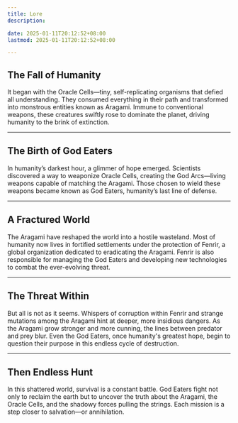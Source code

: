```yaml
---
title: Lore
description: 

date: 2025-01-11T20:12:52+08:00
lastmod: 2025-01-11T20:12:52+08:00

---
```


## The Fall of Humanity

It began with the Oracle Cells—tiny, self-replicating organisms that defied all
understanding. They consumed everything in their path and transformed into monstrous
entities known as Aragami. Immune to conventional weapons, these creatures swiftly rose
to dominate the planet, driving humanity to the brink of extinction.

---

## The Birth of God Eaters

In humanity’s darkest hour, a glimmer of hope emerged. Scientists discovered a way to
weaponize Oracle Cells, creating the God Arcs—living weapons capable of matching the
Aragami. Those chosen to wield these weapons became known as God Eaters, humanity’s
last line of defense.

---

## A Fractured World

The Aragami have reshaped the world into a hostile wasteland. Most of humanity now
lives in fortified settlements under the protection of Fenrir, a global organization dedicated
to eradicating the Aragami. Fenrir is also responsible for managing the God Eaters and
developing new technologies to combat the ever-evolving threat.

---

## The Threat Within

But all is not as it seems. Whispers of corruption within Fenrir and strange mutations
among the Aragami hint at deeper, more insidious dangers. As the Aragami grow stronger
and more cunning, the lines between predator and prey blur. Even the God Eaters, once
humanity's greatest hope, begin to question their purpose in this endless cycle of
destruction.

---

## Then Endless Hunt

In this shattered world, survival is a constant battle. God Eaters fight not only to reclaim
the earth but to uncover the truth about the Aragami, the Oracle Cells, and the shadowy
forces pulling the strings. Each mission is a step closer to salvation—or annihilation.